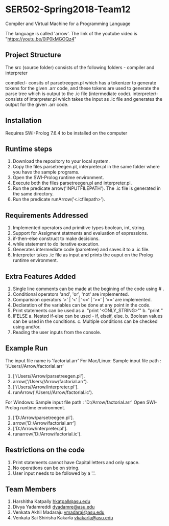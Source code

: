 # SER502-Spring2018-Team12
Compiler and Virtual Machine for a Programming Language

The language is called 'arrow'. The link of the youtube video is "https://youtu.be/0iP0kMGOQz4"

Project Structure
-----------------
The src (source folder) consists of the following folders - compiler and interpreter

compiler/-      consits of parsetreegen.pl which has a tokenizer to generate tokens for the given .arr code,
		            and these tokens are used to generate the parse tree which is output to the .ic file (intermediate code).
interpreter/-   consists of interpreter.pl which takes the input as .ic file and generates the output for the given .arr code.

Installation
--------------
Requires SWI-Prolog 7.6.4 to be installed on the computer

Runtime steps
----------------
1. Download the repository to your local system.
2. Copy the files parsetreegen.pl, interpreter.pl in the same folder where you have the sample programs.
3. Open the SWI-Prolog runtime environment.
4. Execute both the files parsetreegen.pl and interpreter.pl.
5. Run the predicate arrow('INPUTFILEPATH'). The .ic file is generated in the same directory.
6. Run the predicate runArrow('<.icfilepath>').

Requirements Addressed
------------------------
1. Implemented operators and primitive types boolean, int, string.
2. Support for Assigment statments and evaluation of expressions.
3. if-then-else construct to make decisions.
4. while statement to do iterative execution.
5. Generates intermediate code (parsetree) and saves it to a .ic file.
4. Interpreter takes .ic file as input and prints the ouput on the Prolog runtime environment.

Extra Features Added
---------------------
1. Single line comments can be made at the begining of the code using # .
2. Conditional operators 'and', 'or', 'not' are implemented.
3. Comparision operators ‘>’ | ‘<’ | ‘<=’ | ‘>=’ | ‘==’ are implemented.
4. Declaration of the variables can be done at any point in the code.
5. Print statements can be used as 
	a. "print '<ONLY_STRING>'" 
	b. "print <IDENTIFIER>" 
6. IFELSE
	a. Nested if-else can be used - if, elseif, else.
	b. Boolean values can be used in the conditions.
	c. Multiple conditions can be checked using and/or.
7. Reading the user inputs from the console.
 

Example Run
-------------
The input file name is 'factorial.arr' 
For Mac/Linux:
Sample input file path : '/Users/<USERNAME>/Arrow/factorial.arr'
1. ['/Users/<USERNAME>/Arrow/parsetreegen.pl'].
2. arrow('/Users/<USERNAME>/Arrow/factorial.arr').
3. ['/Users/<USERNAME>/Arrow/interpreter.pl'].
4. runArrow('/Users/<USERNAME>/Arrow/factorial.ic').

For Windows:
Sample input file path : 'D:/Arrow/factorial.arr'
Open SWI-Prolog runtime environment.
1. ['D:/Arrow/parsetreegen.pl'].
2. arrow('D:/Arrow/factorial.arr']  
3. ['D:/Arrow/interpreter.pl'].
4. runarrow('D:/Arrow/factorial.ic').

Restrictions on the code
--------------------------
1. Print statements cannot have Capital letters and only space.
2. No operations can be on string.
3. User input needs to be followed by a '.'.

Team Members
-------------
1. Harshitha Katpally 				  hkatpall@asu.edu
2. Divya Yadamreddi 				  dyadamre@asu.edu
3. Venkata Akhil Madaraju 			  vmadaraj@asu.edu
4. Venkata Sai Shirisha Kakarla 	          vkakarla@asu.edu 
